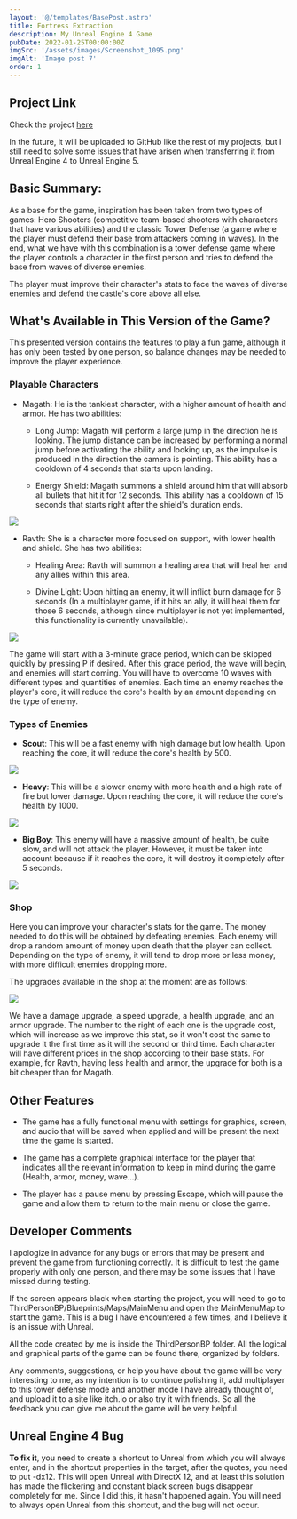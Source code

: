 ```yaml
---
layout: '@/templates/BasePost.astro'
title: Fortress Extraction
description: My Unreal Engine 4 Game
pubDate: 2022-01-25T00:00:00Z
imgSrc: '/assets/images/Screenshot_1095.png'
imgAlt: 'Image post 7'
order: 1
---
```

## Project Link

Check the project [here](https://unioviedo-my.sharepoint.com/:w:/g/personal/uo277172_uniovi_es/EZ7Af5HV_x5AnQ5IDbuuqPIBcipzJg3KP0zsCHyot6ocrQ?e=5Wftgb)

In the future, it will be uploaded to GitHub like the rest of my projects, but I still need to solve some issues that have arisen when transferring it from Unreal Engine 4 to Unreal Engine 5.

## Basic Summary: 
As a base for the game, inspiration has been taken from two types of games: Hero Shooters (competitive team-based shooters with characters that have various abilities) and the classic Tower Defense (a game where the player must defend their base from attackers coming in waves). In the end, what we have with this combination is a tower defense game where the player controls a character in the first person and tries to defend the base from waves of diverse enemies.

The player must improve their character's stats to face the waves of diverse enemies and defend the castle's core above all else.

## What's Available in This Version of the Game?

This presented version contains the features to play a fun game, although it has only been tested by one person, so balance changes may be needed to improve the player experience.

### Playable Characters
- Magath: He is the tankiest character, with a higher amount of health and armor. He has two abilities:

  - Long Jump: Magath will perform a large jump in the direction he is looking. The jump distance can be increased by performing a normal jump before activating the ability and looking up, as the impulse is produced in the direction the camera is pointing. This ability has a cooldown of 4 seconds that starts upon landing.

  - Energy Shield: Magath summons a shield around him that will absorb all bullets that hit it for 12 seconds. This ability has a cooldown of 15 seconds that starts right after the shield's duration ends.

<img src="/assets/images/Screenshot_1096.png">

- Ravth: She is a character more focused on support, with lower health and shield. She has two abilities:

  - Healing Area: Ravth will summon a healing area that will heal her and any allies within this area.

  - Divine Light: Upon hitting an enemy, it will inflict burn damage for 6 seconds (In a multiplayer game, if it hits an ally, it will heal them for those 6 seconds, although since multiplayer is not yet implemented, this functionality is currently unavailable).

<img src="/assets/images/Screenshot_1097.png">

The game will start with a 3-minute grace period, which can be skipped quickly by pressing P if desired. After this grace period, the wave will begin, and enemies will start coming. You will have to overcome 10 waves with different types and quantities of enemies. Each time an enemy reaches the player's core, it will reduce the core's health by an amount depending on the type of enemy.

### Types of Enemies

- **Scout**: This will be a fast enemy with high damage but low health. Upon reaching the core, it will reduce the core's health by 500.

<img src="/assets/images/Screenshot_1098.png">

- **Heavy**: This will be a slower enemy with more health and a high rate of fire but lower damage. Upon reaching the core, it will reduce the core's health by 1000.

<img src="/assets/images/Screenshot_1099.png">

- **Big Boy**: This enemy will have a massive amount of health, be quite slow, and will not attack the player. However, it must be taken into account because if it reaches the core, it will destroy it completely after 5 seconds.

<img src="/assets/images/Screenshot_1100.png">

### Shop
Here you can improve your character's stats for the game. The money needed to do this will be obtained by defeating enemies. Each enemy will drop a random amount of money upon death that the player can collect. Depending on the type of enemy, it will tend to drop more or less money, with more difficult enemies dropping more.

The upgrades available in the shop at the moment are as follows:

<img src="/assets/images/Screenshot_1101.png">

We have a damage upgrade, a speed upgrade, a health upgrade, and an armor upgrade. The number to the right of each one is the upgrade cost, which will increase as we improve this stat, so it won't cost the same to upgrade it the first time as it will the second or third time. Each character will have different prices in the shop according to their base stats. For example, for Ravth, having less health and armor, the upgrade for both is a bit cheaper than for Magath.

## Other Features

- The game has a fully functional menu with settings for graphics, screen, and audio that will be saved when applied and will be present the next time the game is started.

- The game has a complete graphical interface for the player that indicates all the relevant information to keep in mind during the game (Health, armor, money, wave...).

- The player has a pause menu by pressing Escape, which will pause the game and allow them to return to the main menu or close the game.

## Developer Comments

I apologize in advance for any bugs or errors that may be present and prevent the game from functioning correctly. It is difficult to test the game properly with only one person, and there may be some issues that I have missed during testing.

If the screen appears black when starting the project, you will need to go to ThirdPersonBP/Blueprints/Maps/MainMenu and open the MainMenuMap to start the game. This is a bug I have encountered a few times, and I believe it is an issue with Unreal.

All the code created by me is inside the ThirdPersonBP folder. All the logical and graphical parts of the game can be found there, organized by folders.

Any comments, suggestions, or help you have about the game will be very interesting to me, as my intention is to continue polishing it, add multiplayer to this tower defense mode and another mode I have already thought of, and upload it to a site like itch.io or also try it with friends. So all the feedback you can give me about the game will be very helpful.

## Unreal Engine 4 Bug

**To fix it**, you need to create a shortcut to Unreal from which you will always enter, and in the shortcut properties in the target, after the quotes, you need to put -dx12. This will open Unreal with DirectX 12, and at least this solution has made the flickering and constant black screen bugs disappear completely for me. Since I did this, it hasn't happened again. You will need to always open Unreal from this shortcut, and the bug will not occur.